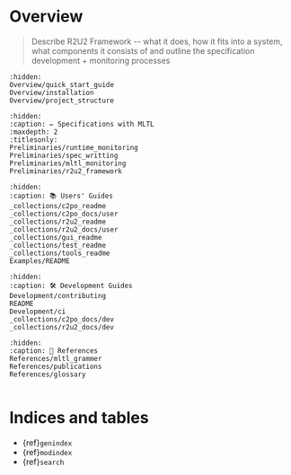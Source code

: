 # Overview
> Describe R2U2 Framework -- what it does, how it fits into a system, what components it consists of and outline the specification development + monitoring processes

```{toctree}
:hidden:
Overview/quick_start_guide
Overview/installation
Overview/project_structure
```

```{toctree}
:hidden:
:caption: ✏️ Specifications with MLTL
:maxdepth: 2
:titlesonly:
Preliminaries/runtime_monitoring
Preliminaries/spec_writting
Preliminaries/mltl_monitoring
Preliminaries/r2u2_framework
```

```{toctree}
:hidden:
:caption: 📚 Users' Guides
_collections/c2po_readme
_collections/c2po_docs/user
_collections/r2u2_readme
_collections/r2u2_docs/user
_collections/gui_readme
_collections/test_readme
_collections/tools_readme
Examples/README
```

```{toctree}
:hidden:
:caption: 🛠 Development Guides
Development/contributing
README
Development/ci
_collections/c2po_docs/dev
_collections/r2u2_docs/dev
```

```{toctree}
:hidden:
:caption: 📖 References
References/mltl_grammer
References/publications
References/glossary
```

```{include} _collections/top_readme.md
```

# Indices and tables

* {ref}`genindex`
* {ref}`modindex`
* {ref}`search`
